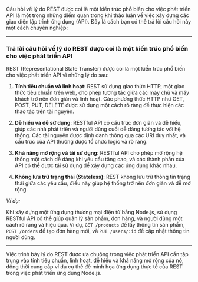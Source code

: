 Câu hỏi về lý do REST được coi là một kiến trúc phổ biến cho việc phát triển API là một trong những điểm quan trọng khi thảo luận về việc xây dựng các giao diện lập trình ứng dụng (API). Đây là cách bạn có thể trả lời câu hỏi này một cách chuyên nghiệp:

---

### Trả lời câu hỏi về lý do REST được coi là một kiến trúc phổ biến cho việc phát triển API

REST (Representational State Transfer) được coi là một kiến trúc phổ biến cho việc phát triển API vì những lý do sau:

1. **Tính tiêu chuẩn và linh hoạt**: REST sử dụng giao thức HTTP, một giao thức tiêu chuẩn trên web, cho phép tương tác giữa các máy chủ và máy khách trở nên đơn giản và linh hoạt. Các phương thức HTTP như GET, POST, PUT, DELETE được sử dụng một cách rõ ràng để thực hiện các thao tác trên tài nguyên.

2. **Dễ hiểu và dễ sử dụng**: RESTful API có cấu trúc đơn giản và dễ hiểu, giúp các nhà phát triển và người dùng cuối dễ dàng tương tác với hệ thống. Các tài nguyên được định danh thông qua các URI duy nhất, và cấu trúc của API thường được tổ chức logic và rõ ràng.

3. **Khả năng mở rộng và tái sử dụng**: RESTful API cho phép mở rộng hệ thống một cách dễ dàng khi yêu cầu tăng cao, và các thành phần của API có thể được tái sử dụng để xây dựng các ứng dụng khác nhau.

4. **Không lưu trữ trạng thái (Stateless)**: REST không lưu trữ thông tin trạng thái giữa các yêu cầu, điều này giúp hệ thống trở nên đơn giản và dễ mở rộng.

_Ví dụ:_

Khi xây dựng một ứng dụng thương mại điện tử bằng Node.js, sử dụng RESTful API có thể giúp quản lý sản phẩm, đơn hàng, và người dùng một cách rõ ràng và hiệu quả. Ví dụ, `GET /products` để lấy thông tin sản phẩm, `POST /orders` để tạo đơn hàng mới, và `PUT /users/:id` để cập nhật thông tin người dùng.

---

Việc trình bày lý do REST được ưa chuộng trong việc phát triển API cần tập trung vào tính tiêu chuẩn, linh hoạt, dễ hiểu và khả năng mở rộng của nó, đồng thời cung cấp ví dụ cụ thể để minh họa ứng dụng thực tế của REST trong việc phát triển ứng dụng Node.js.
